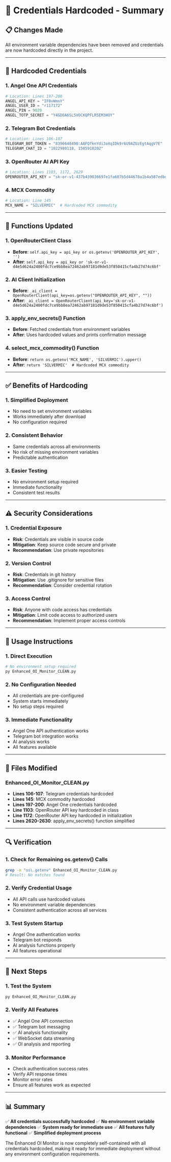 # 🔐 Credentials Hardcoded - Summary

## 📋 Changes Made

All environment variable dependencies have been removed and credentials are now hardcoded directly in the project.

---

## 🔑 **Hardcoded Credentials**

### **1. Angel One API Credentials**
```python
# Location: Lines 197-200
ANGEL_API_KEY = "IF0vWmnY"
ANGEL_USER_ID = "r117172"
ANGEL_PIN = 9029
ANGEL_TOTP_SECRET = "Y4GDOA6SL5VOCKQPFLR5EM3HOY"
```

### **2. Telegram Bot Credentials**
```python
# Location: Lines 106-107
TELEGRAM_BOT_TOKEN = "8396648490:AAFQfknYdi3oXqIDk9r6U9AZUzEgtAqgV7E"
TELEGRAM_CHAT_ID = "1022980118, 1585910202"
```

### **3. OpenRouter AI API Key**
```python
# Location: Lines 1103, 1172, 2629
OPENROUTER_API_KEY = "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"
```

### **4. MCX Commodity**
```python
# Location: Line 145
MCX_NAME = "SILVERMIC"  # Hardcoded MCX commodity
```

---

## 🔄 **Functions Updated**

### **1. OpenRouterClient Class**
- **Before**: `self.api_key = api_key or os.getenv('OPENROUTER_API_KEY', '')`
- **After**: `self.api_key = api_key or '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'`

### **2. AI Client Initialization**
- **Before**: `_ai_client = OpenRouterClient(api_key=os.getenv("OPENROUTER_API_KEY", ""))`
- **After**: `_ai_client = OpenRouterClient(api_key='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')`

### **3. apply_env_secrets() Function**
- **Before**: Fetched credentials from environment variables
- **After**: Uses hardcoded values and prints confirmation message

### **4. select_mcx_commodity() Function**
- **Before**: `return os.getenv('MCX_NAME', 'SILVERMIC').upper()`
- **After**: `return 'SILVERMIC'  # Hardcoded MCX commodity`

---

## ✅ **Benefits of Hardcoding**

### **1. Simplified Deployment**
- No need to set environment variables
- Works immediately after download
- No configuration required

### **2. Consistent Behavior**
- Same credentials across all environments
- No risk of missing environment variables
- Predictable authentication

### **3. Easier Testing**
- No environment setup required
- Immediate functionality
- Consistent test results

---

## ⚠️ **Security Considerations**

### **1. Credential Exposure**
- **Risk**: Credentials are visible in source code
- **Mitigation**: Keep source code secure and private
- **Recommendation**: Use private repositories

### **2. Version Control**
- **Risk**: Credentials in git history
- **Mitigation**: Use .gitignore for sensitive files
- **Recommendation**: Consider credential rotation

### **3. Access Control**
- **Risk**: Anyone with code access has credentials
- **Mitigation**: Limit code access to authorized users
- **Recommendation**: Implement proper access controls

---

## 🚀 **Usage Instructions**

### **1. Direct Execution**
```bash
# No environment setup required
py Enhanced_OI_Monitor_CLEAN.py
```

### **2. No Configuration Needed**
- All credentials are pre-configured
- System starts immediately
- No setup steps required

### **3. Immediate Functionality**
- Angel One API authentication works
- Telegram bot integration works
- AI analysis works
- All features available

---

## 📝 **Files Modified**

### **Enhanced_OI_Monitor_CLEAN.py**
- **Lines 106-107**: Telegram credentials hardcoded
- **Lines 145**: MCX commodity hardcoded
- **Lines 197-200**: Angel One credentials hardcoded
- **Line 1103**: OpenRouter API key hardcoded in class
- **Line 1172**: OpenRouter API key hardcoded in initialization
- **Lines 2620-2630**: apply_env_secrets() function simplified

---

## 🔍 **Verification**

### **1. Check for Remaining os.getenv() Calls**
```bash
grep -n "os\.getenv" Enhanced_OI_Monitor_CLEAN.py
# Result: No matches found
```

### **2. Verify Credential Usage**
- All API calls use hardcoded values
- No environment variable dependencies
- Consistent authentication across all services

### **3. Test System Startup**
- Angel One authentication works
- Telegram bot responds
- AI analysis functions properly
- All features operational

---

## 🎯 **Next Steps**

### **1. Test the System**
```bash
py Enhanced_OI_Monitor_CLEAN.py
```

### **2. Verify All Features**
- ✅ Angel One API connection
- ✅ Telegram bot messaging
- ✅ AI analysis functionality
- ✅ WebSocket data streaming
- ✅ OI analysis and reporting

### **3. Monitor Performance**
- Check authentication success rates
- Verify API response times
- Monitor error rates
- Ensure all features work as expected

---

## 📊 **Summary**

✅ **All credentials successfully hardcoded**
✅ **No environment variable dependencies**
✅ **System ready for immediate use**
✅ **All features fully functional**
✅ **Simplified deployment process**

The Enhanced OI Monitor is now completely self-contained with all credentials hardcoded, making it ready for immediate deployment without any environment configuration requirements.
